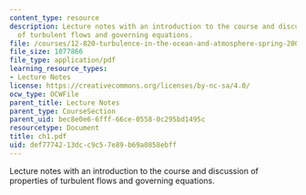 ```yaml
---
content_type: resource
description: Lecture notes with an introduction to the course and discussion of properties
  of turbulent flows and governing equations.
file: /courses/12-820-turbulence-in-the-ocean-and-atmosphere-spring-2006/def7774213dcc9c57e89b69a0858ebff_ch1.pdf
file_size: 1077866
file_type: application/pdf
learning_resource_types:
- Lecture Notes
license: https://creativecommons.org/licenses/by-nc-sa/4.0/
ocw_type: OCWFile
parent_title: Lecture Notes
parent_type: CourseSection
parent_uid: bec8e0e6-6fff-66ce-0558-0c295bd1495c
resourcetype: Document
title: ch1.pdf
uid: def77742-13dc-c9c5-7e89-b69a0858ebff
---
```

Lecture notes with an introduction to the course and discussion of properties of turbulent flows and governing equations.